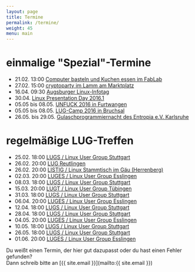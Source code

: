 ```yaml
---
layout: page
title: Termine
permalink: /termine/
weight: 45
menu: main
---
```


# einmalige "Spezial"-Termine

* 21.02. 13:00 <a href="https://www.fablab-neckar-alb.org/?tribe_events=computer-basteln-und-kuchen-essen" target="_blank">Computer basteln und Kuchen essen im FabLab</a>
* 27.02. 15:00 <a href="https://www.cryptoparty-tuebingen.de" target="_blank">cryptoparty im Lamm am Marktplatz</a>
* 16.04. 09:30 <a href="http://www.luga.de/Aktionen/LIT-2016/" target="_blank">Augsburger Linux-Infotag</a>
* 30.04. <a href="http://linux-presentation-day.de/" target="_blank">Linux Presentation Day 2016.1</a>
* 05.05 bis 08.05. <a href="https://www.unfuck.eu/2016/" target="_blank">UNFUCK 2016 in Furtwangen</a>
* 05.05 bis 08.05. <a href="https://lugcamp.lugbruchsal.de/programm/" target="_blank">LUG-Camp 2016 in Bruchsal</a>
* 26.05. bis 29.05. <a href="https://entropia.de/GPN" target="_blank">Gulaschprogrammiernacht des Entropia e.V. Karlsruhe</a>

# regelmäßige LUG-Treffen

* 25.02. 18:00 <a href="http://lug-s.org" target="_blank">LUGS / Linux User Group Stuttgart</a>
* 26.02. 20:00 <a href="http://www.lug-reutlingen.de/de-V.pl" target="_blank">LUG Reutlingen</a>
* 26.02. 20:00 <a href="http://www.listig.org" target="_blank">LISTIG / Linux Stammtisch im Gäu (Herrenberg)</a>
* 02.03. 20:00 <a href="http://www.lisas.de" target="_blank">LUGES / Linux User Group Esslingen</a>
* 08.03. 18:00 <a href="http://lug-s.org" target="_blank">LUGS / Linux User Group Stuttgart</a>
* 15.03. 20:00 <a href="http://tuebingen.linux.de" target="_blank">LUGT / Linux User Group Tübingen</a>
* 31.03. 18:00 <a href="http://lug-s.org" target="_blank">LUGS / Linux User Group Stuttgart</a>
* 06.04. 20:00 <a href="http://www.lisas.de" target="_blank">LUGES / Linux User Group Esslingen</a>
* 12.04. 18:00 <a href="http://lug-s.org" target="_blank">LUGS / Linux User Group Stuttgart</a>
* 28.04. 18:00 <a href="http://lug-s.org" target="_blank">LUGS / Linux User Group Stuttgart</a>
* 04.05. 20:00 <a href="http://www.lisas.de" target="_blank">LUGES / Linux User Group Esslingen</a>
* 10.05. 18:00 <a href="http://lug-s.org" target="_blank">LUGS / Linux User Group Stuttgart</a>
* 26.05. 18:00 <a href="http://lug-s.org" target="_blank">LUGS / Linux User Group Stuttgart</a>
* 01.06. 20:00 <a href="http://www.lisas.de" target="_blank">LUGES / Linux User Group Esslingen</a>

Du weißt einen Termin, der hier gut dazupasst oder du hast einen Fehler gefunden?<br />
Dann schreib bitte an [{{ site.email }}](mailto:{{ site.email }})
